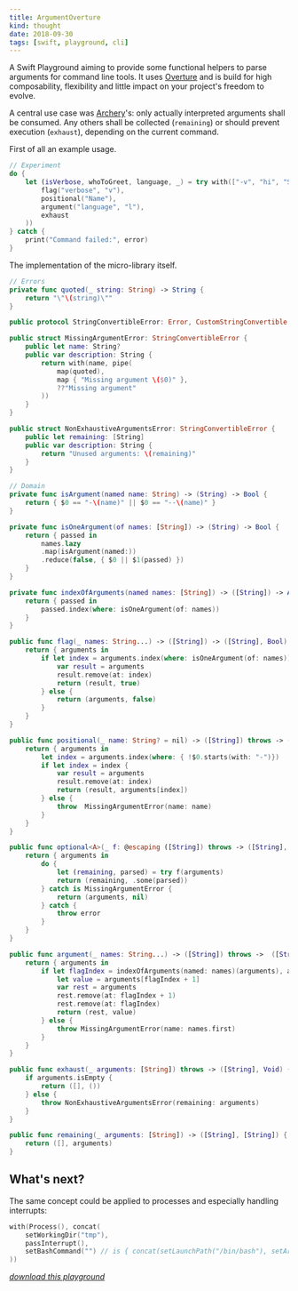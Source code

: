 ```yaml
---
title: ArgumentOverture
kind: thought
date: 2018-09-30
tags: [swift, playground, cli]
---
```


A Swift Playground aiming to provide some functional helpers to parse arguments for command line tools. It uses [Overture](https://github.com/pointfreeco/swift-overture) and is build for high composability, flexibility and little impact on your project's freedom to evolve.

A central use case was [Archery](https://github.com/vknabel/archery)'s: only actually interpreted arguments shall be consumed. Any others shall be collected (`remaining`) or should prevent execution (`exhaust`), depending on the current command.

First of all an example usage.

```swift
// Experiment
do {
    let (isVerbose, whoToGreet, language, _) = try with(["-v", "hi", "Some string", "--language", "en"], chain(
        flag("verbose", "v"),
        positional("Name"),
        argument("language", "l"),
        exhaust
    ))
} catch {
    print("Command failed:", error)
}

```

The implementation of the micro-library itself.

```swift
// Errors
private func quoted(_ string: String) -> String {
    return "\"\(string)\""
}

public protocol StringConvertibleError: Error, CustomStringConvertible {}

public struct MissingArgumentError: StringConvertibleError {
    public let name: String?
    public var description: String {
        return with(name, pipe(
            map(quoted),
            map { "Missing argument \($0)" },
            ??"Missing argument"
        ))
    }
}

public struct NonExhaustiveArgumentsError: StringConvertibleError {
    public let remaining: [String]
    public var description: String {
        return "Unused arguments: \(remaining)"
    }
}

// Domain
private func isArgument(named name: String) -> (String) -> Bool {
    return { $0 == "-\(name)" || $0 == "--\(name)" }
}

private func isOneArgument(of names: [String]) -> (String) -> Bool {
    return { passed in
        names.lazy
        .map(isArgument(named:))
        .reduce(false, { $0 || $1(passed) })
    }
}

private func indexOfArguments(named names: [String]) -> ([String]) -> Array<String>.Index? {
    return { passed in
        passed.index(where: isOneArgument(of: names))
    }
}

public func flag(_ names: String...) -> ([String]) -> ([String], Bool) {
    return { arguments in
        if let index = arguments.index(where: isOneArgument(of: names)) {
            var result = arguments
            result.remove(at: index)
            return (result, true)
        } else {
            return (arguments, false)
        }
    }
}

public func positional(_ name: String? = nil) -> ([String]) throws -> ([String], String) {
    return { arguments in
        let index = arguments.index(where: { !$0.starts(with: "-")})
        if let index = index {
            var result = arguments
            result.remove(at: index)
            return (result, arguments[index])
        } else {
            throw  MissingArgumentError(name: name)
        }
    }
}

public func optional<A>(_ f: @escaping ([String]) throws -> ([String], A)) -> ([String]) throws -> ([String], A?) {
    return { arguments in
        do {
            let (remaining, parsed) = try f(arguments)
            return (remaining, .some(parsed))
        } catch is MissingArgumentError {
            return (arguments, nil)
        } catch {
            throw error
        }
    }
}

public func argument(_ names: String...) -> ([String]) throws ->  ([String], String) {
    return { arguments in
        if let flagIndex = indexOfArguments(named: names)(arguments), arguments.count >= flagIndex + 2 {
            let value = arguments[flagIndex + 1]
            var rest = arguments
            rest.remove(at: flagIndex + 1)
            rest.remove(at: flagIndex)
            return (rest, value)
        } else {
            throw MissingArgumentError(name: names.first)
        }
    }
}

public func exhaust(_ arguments: [String]) throws -> ([String], Void) {
    if arguments.isEmpty {
        return ([], ())
    } else {
        throw NonExhaustiveArgumentsError(remaining: arguments)
    }
}

public func remaining(_ arguments: [String]) -> ([String], [String]) {
    return ([], arguments)
}

```

## What's next?

The same concept could be applied to processes and especially handling interrupts:

```swift
with(Process(), concat(
    setWorkingDir("tmp"),
    passInterrupt(),
    setBashCommand("") // is { concat(setLaunchPath("/bin/bash"), setArguments(["-c", $0]) }
))
```

_[download this playground](./playground.zip)_
